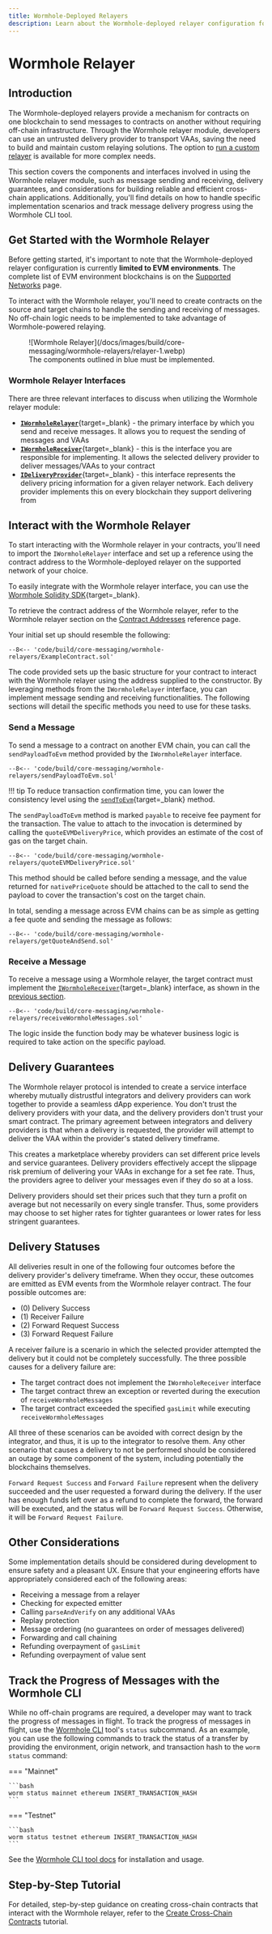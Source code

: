 ```yaml
---
title: Wormhole-Deployed Relayers
description: Learn about the Wormhole-deployed relayer configuration for seamless cross-chain messaging between contracts on different EVM blockchains without off-chain deployments.
---
```


# Wormhole Relayer

## Introduction

The Wormhole-deployed relayers provide a mechanism for contracts on one blockchain to send messages to contracts on another without requiring off-chain infrastructure. Through the Wormhole relayer module, developers can use an untrusted delivery provider to transport VAAs, saving the need to build and maintain custom relaying solutions. The option to [run a custom relayer](/docs/infrastructure/relayers/run-relayer/) is available for more complex needs.

This section covers the components and interfaces involved in using the Wormhole relayer module, such as message sending and receiving, delivery guarantees, and considerations for building reliable and efficient cross-chain applications. Additionally, you'll find details on how to handle specific implementation scenarios and track message delivery progress using the Wormhole CLI tool.

## Get Started with the Wormhole Relayer

Before getting started, it's important to note that the Wormhole-deployed relayer configuration is currently **limited to EVM environments**. The complete list of EVM environment blockchains is on the [Supported Networks](/docs/build/start-building/supported-networks/) page.

To interact with the Wormhole relayer, you'll need to create contracts on the source and target chains to handle the sending and receiving of messages. No off-chain logic needs to be implemented to take advantage of Wormhole-powered relaying.

<figure markdown="span">
  ![Wormhole Relayer](/docs/images/build/core-messaging/wormhole-relayers/relayer-1.webp)
  <figcaption>The components outlined in blue must be implemented.</figcaption>
</figure>

### Wormhole Relayer Interfaces

There are three relevant interfaces to discuss when utilizing the Wormhole relayer module:

- [**`IWormholeRelayer`**](https://github.com/wormhole-foundation/wormhole/blob/main/relayer/ethereum/contracts/interfaces/relayer/IWormholeRelayer.sol){target=\_blank} - the primary interface by which you send and receive messages. It allows you to request the sending of messages and VAAs
- [**`IWormholeReceiver`**](https://github.com/wormhole-foundation/wormhole/blob/main/relayer/ethereum/contracts/interfaces/relayer/IWormholeReceiver.sol){target=\_blank} - this is the interface you are responsible for implementing. It allows the selected delivery provider to deliver messages/VAAs to your contract
- [**`IDeliveryProvider`**](https://github.com/wormhole-foundation/wormhole/blob/main/relayer/ethereum/contracts/interfaces/relayer/IDeliveryProvider.sol){target=\_blank} - this interface represents the delivery pricing information for a given relayer network. Each delivery provider implements this on every blockchain they support delivering from

## Interact with the Wormhole Relayer

To start interacting with the Wormhole relayer in your contracts, you'll need to import the `IWormholeRelayer` interface and set up a reference using the contract address to the Wormhole-deployed relayer on the supported network of your choice.

To easily integrate with the Wormhole relayer interface, you can use the [Wormhole Solidity SDK](https://github.com/wormhole-foundation/wormhole-solidity-sdk){target=\_blank}.

To retrieve the contract address of the Wormhole relayer, refer to the Wormhole relayer section on the [Contract Addresses](/docs/build/reference/contract-addresses/#wormhole-relayer) reference page.

Your initial set up should resemble the following:

```solidity
--8<-- 'code/build/core-messaging/wormhole-relayers/ExampleContract.sol'
```

The code provided sets up the basic structure for your contract to interact with the Wormhole relayer using the address supplied to the constructor. By leveraging methods from the `IWormholeRelayer` interface, you can implement message sending and receiving functionalities. The following sections will detail the specific methods you need to use for these tasks.

### Send a Message

To send a message to a contract on another EVM chain, you can call the `sendPayloadToEvm` method provided by the `IWormholeRelayer` interface.

```solidity
--8<-- 'code/build/core-messaging/wormhole-relayers/sendPayloadToEvm.sol'
```

!!! tip
    To reduce transaction confirmation time, you can lower the consistency level using the [`sendToEvm`](https://github.com/wormhole-foundation/wormhole/blob/v{{repositories.wormhole.version}}/sdk/js/src/relayer/relayer/send.ts#L33){target=\_blank} method.

The `sendPayloadToEvm` method is marked `payable` to receive fee payment for the transaction. The value to attach to the invocation is determined by calling the `quoteEVMDeliveryPrice`, which provides an estimate of the cost of gas on the target chain.

```solidity
--8<-- 'code/build/core-messaging/wormhole-relayers/quoteEVMDeliveryPrice.sol'
```

This method should be called before sending a message, and the value returned for `nativePriceQuote` should be attached to the call to send the payload to cover the transaction's cost on the target chain.

In total, sending a message across EVM chains can be as simple as getting a fee quote and sending the message as follows:

```solidity
--8<-- 'code/build/core-messaging/wormhole-relayers/getQuoteAndSend.sol'
```

### Receive a Message

To receive a message using a Wormhole relayer, the target contract must implement the [`IWormholeReceiver`](https://github.com/wormhole-foundation/wormhole-relayer-solidity-sdk/blob/main/src/interfaces/IWormholeReceiver.sol){target=\_blank} interface, as shown in the [previous section](#interact-with-the-wormhole-relayer).

```solidity
--8<-- 'code/build/core-messaging/wormhole-relayers/receiveWormholeMessages.sol'
```

The logic inside the function body may be whatever business logic is required to take action on the specific payload.

## Delivery Guarantees

The Wormhole relayer protocol is intended to create a service interface whereby mutually distrustful integrators and delivery providers can work together to provide a seamless dApp experience. You don't trust the delivery providers with your data, and the delivery providers don't trust your smart contract. The primary agreement between integrators and delivery providers is that when a delivery is requested, the provider will attempt to deliver the VAA within the provider's stated delivery timeframe.

This creates a marketplace whereby providers can set different price levels and service guarantees. Delivery providers effectively accept the slippage risk premium of delivering your VAAs in exchange for a set fee rate. Thus, the providers agree to deliver your messages even if they do so at a loss.

Delivery providers should set their prices such that they turn a profit on average but not necessarily on every single transfer. Thus, some providers may choose to set higher rates for tighter guarantees or lower rates for less stringent guarantees.

## Delivery Statuses

All deliveries result in one of the following four outcomes before the delivery provider's delivery timeframe. When they occur, these outcomes are emitted as EVM events from the Wormhole relayer contract. The four possible outcomes are:

- (0) Delivery Success
- (1) Receiver Failure
- (2) Forward Request Success
- (3) Forward Request Failure

A receiver failure is a scenario in which the selected provider attempted the delivery but it could not be completely successfully. The three possible causes for a delivery failure are:

- The target contract does not implement the `IWormholeReceiver` interface
- The target contract threw an exception or reverted during the execution of `receiveWormholeMessages`
- The target contract exceeded the specified `gasLimit` while executing `receiveWormholeMessages`

All three of these scenarios can be avoided with correct design by the integrator, and thus, it is up to the integrator to resolve them. Any other scenario that causes a delivery to not be performed should be considered an outage by some component of the system, including potentially the blockchains themselves.

`Forward Request Success` and `Forward Failure` represent when the delivery succeeded and the user requested a forward during the delivery. If the user has enough funds left over as a refund to complete the forward, the forward will be executed, and the status will be `Forward Request Success`. Otherwise, it will be `Forward Request Failure`.

## Other Considerations

Some implementation details should be considered during development to ensure safety and a pleasant UX. Ensure that your engineering efforts have appropriately considered each of the following areas:

- Receiving a message from a relayer
- Checking for expected emitter
- Calling `parseAndVerify` on any additional VAAs
- Replay protection
- Message ordering (no guarantees on order of messages delivered)
- Forwarding and call chaining
- Refunding overpayment of `gasLimit`
- Refunding overpayment of value sent

## Track the Progress of Messages with the Wormhole CLI

While no off-chain programs are required, a developer may want to track the progress of messages in flight. To track the progress of messages in flight, use the [Wormhole CLI](/docs/build/toolkit/cli/) tool's `status` subcommand. As an example, you can use the following commands to track the status of a transfer by providing the environment, origin network, and transaction hash to the `worm status` command:

=== "Mainnet"

    ```bash
    worm status mainnet ethereum INSERT_TRANSACTION_HASH
    ```

=== "Testnet"

    ```bash
    worm status testnet ethereum INSERT_TRANSACTION_HASH
    ```

See the [Wormhole CLI tool docs](/docs/build/toolkit/cli/) for installation and usage.

## Step-by-Step Tutorial

For detailed, step-by-step guidance on creating cross-chain contracts that interact with the Wormhole relayer, refer to the [Create Cross-Chain Contracts](/docs/tutorials/by-product/contract-integrations/cross-chain-contracts/) tutorial.

